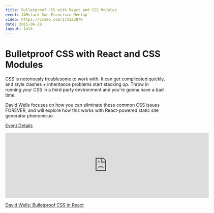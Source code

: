 ```yaml
---
title: Bulletproof CSS with React and CSS Modules
event: JAMstack San Francisco Meetup
video: https://vimeo.com/173122870
date: 2015-06-29
layout: talk
---
```


# Bulletproof CSS with React and CSS Modules

CSS is notoriously troublesome to work with. It can get complicated quickly, and style clashes + inheritance problems start stacking up. Throw in running your CSS in a third party environment and you're gonna have a bad time.

David Wells focuses on how you can eliminate these common CSS issues FOREVER, and will explore how this works with React-powered static site generator phenomic.io

[Event Details](https://www.meetup.com/jamstack-sf/events/232066898/)

<iframe src="https://player.vimeo.com/video/173122870?color=ff9933&title=0&byline=0&portrait=0" width="640" height="205" frameborder="0" allowfullscreen="true"></iframe>

<a href="https://vimeo.com/173122870">David Wells: Bulletproof CSS in React</a>
